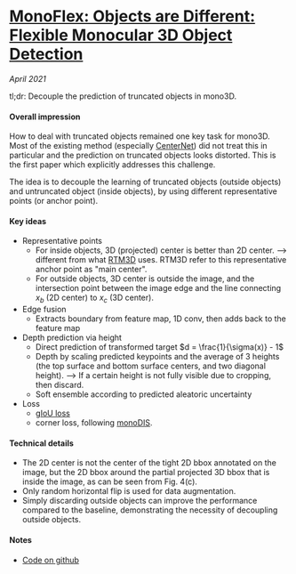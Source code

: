 # [MonoFlex: Objects are Different: Flexible Monocular 3D Object Detection](https://arxiv.org/abs/2104.02323)

_April 2021_

tl;dr: Decouple the prediction of truncated objects in mono3D.

#### Overall impression
How to deal with truncated objects remained one key task for mono3D. Most of the existing method (especially [CenterNet](centernet.md)) did not treat this in particular and the prediction on truncated objects looks distorted. This is the first paper which explicitly addresses this challenge. 

The idea is to decouple the learning of truncated objects (outside objects) and untruncated object (inside objects), by using different representative points (or anchor point).

#### Key ideas
- Representative points
	- For inside objects, 3D (projected) center is better than 2D center. --> different from what [RTM3D](rtm3d.md) uses. RTM3D refer to this representative anchor point as "main center". 
	- For outside objects, 3D center is outside the image, and the intersection point between the image edge and the line connecting $x_b$ (2D center) to $x_c$ (3D center).
- Edge fusion
	- Extracts boundary from feature map, 1D conv, then adds back to the feature map
- Depth prediction via height
	- Direct prediction of transformed target $d = \frac{1}{\sigma(x)} - 1$
	- Depth by scaling predicted keypoints and the average of 3 heights (the top surface and bottom surface centers, and two diagonal height). --> If a certain height is not fully visible due to cropping, then discard.
	- Soft ensemble according to predicted aleatoric uncertainty
- Loss
	- [gIoU loss](giou.md)
	- corner loss, following [monoDIS](monodis.md).

#### Technical details
- The 2D center is not the center of the tight 2D bbox annotated on the image, but the 2D bbox around the partial projected 3D bbox that is inside the image, as can be seen from Fig. 4(c).
- Only random horizontal flip is used for data augmentation. 
- Simply discarding outside objects can improve the performance compared to the baseline, demonstrating the necessity of decoupling outside objects. 

#### Notes
- [Code on github](https://github.com/zhangyp15/MonoFlex)

